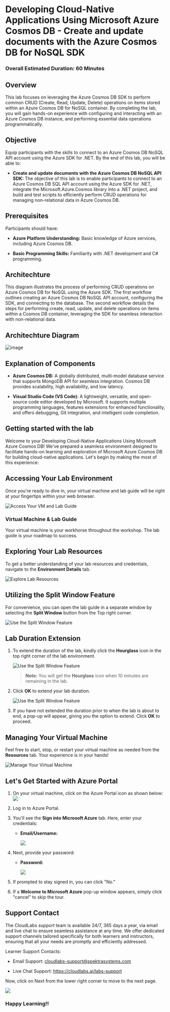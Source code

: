 # Developing Cloud-Native Applications Using Microsoft Azure Cosmos DB - Create and update documents with the Azure Cosmos DB for NoSQL SDK

### Overall Estimated Duration: 60 Minutes

## Overview

This lab focuses on leveraging the Azure Cosmos DB SDK to perform common CRUD (Create, Read, Update, Delete) operations on items stored within an Azure Cosmos DB for NoSQL container. By completing the lab, you will gain hands-on experience with configuring and interacting with an Azure Cosmos DB instance, and performing essential data operations programmatically.

## Objective

Equip participants with the skills to connect to an Azure Cosmos DB NoSQL API account using the Azure SDK for .NET. By the end of this lab, you will be able to:

- **Create and update documents with the Azure Cosmos DB NoSQL API SDK:** The objective of this lab is to enable participants to connect to an Azure Cosmos DB SQL API account using the Azure SDK for .NET, integrate the Microsoft.Azure.Cosmos library into a .NET project, and build and test scripts to efficiently perform CRUD operations for managing non-relational data in Azure Cosmos DB.

## Prerequisites

Participants should have:

- **Azure Platform Understanding:** Basic knowledge of Azure services, including Azure Cosmos DB.

- **Basic Programming Skills:** Familiarity with .NET development and C# programming.

## Architechture

This diagram illustrates the process of performing CRUD operations on Azure Cosmos DB for NoSQL using the Azure SDK. The first workflow outlines creating an Azure Cosmos DB NoSQL API account, configuring the SDK, and connecting to the database. The second workflow details the steps for performing create, read, update, and delete operations on items within a Cosmos DB container, leveraging the SDK for seamless interaction with non-relational data.

## Architechture Diagram

![image](/instructions//architecturedia/lab6.png)

## Explanation of Components

- **Azure Cosmos DB:** A globally distributed, multi-model database service that supports MongoDB API for seamless integration. Cosmos DB provides scalability, high availability, and low latency. 

- **Visual Studio Code (VS Code):** A lightweight, versatile, and open-source code editor developed by Microsoft. It supports multiple programming languages, features extensions for enhanced functionality, and offers debugging, Git integration, and intelligent code completion.

## Getting started with the lab

Welcome to your Developing Cloud-Native Applications Using Microsoft Azure Cosmos DB! We've prepared a seamless environment designed to facilitate hands-on learning and exploration of Microsoft Azure Cosmos DB for building cloud-native applications. Let's begin by making the most of this experience:
 
## Accessing Your Lab Environment
 
Once you're ready to dive in, your virtual machine and lab guide will be right at your fingertips within your web browser.
 
![Access Your VM and Lab Guide](./instructions/media/labguide.png)

### Virtual Machine & Lab Guide
 
Your virtual machine is your workhorse throughout the workshop. The lab guide is your roadmap to success.
 
## Exploring Your Lab Resources
 
To get a better understanding of your lab resources and credentials, navigate to the **Environment Details** tab.
 
![Explore Lab Resources](./instructions/media/env.png)

## Utilizing the Split Window Feature
 
For convenience, you can open the lab guide in a separate window by selecting the **Split Window** button from the Top right corner.
 
![Use the Split Window Feature](./instructions/media/spl.png)
 
## **Lab Duration Extension**

1. To extend the duration of the lab, kindly click the **Hourglass** icon in the top right corner of the lab environment. 

   ![Use the Split Window Feature](./instructions/media/gext.png)   

   >**Note:** You will get the **Hourglass** icon when 10 minutes are remaining in the lab.

3. Click **OK** to extend your lab duration.
 
   ![Use the Split Window Feature](./instructions/media/gext2.png)

4. If you have not extended the duration prior to when the lab is about to end, a pop-up will appear, giving you the option to extend. Click **OK** to proceed.

## Managing Your Virtual Machine
 
Feel free to start, stop, or restart your virtual machine as needed from the **Resources** tab. Your experience is in your hands!
 
![Manage Your Virtual Machine](./instructions/media/res.png)

## Let's Get Started with Azure Portal
 
1. On your virtual machine, click on the Azure Portal icon as shown below:
   ![](media/azureportal.png)

1. Log in to Azure Portal.

1. You'll see the **Sign into Microsoft Azure** tab. Here, enter your credentials:
 
   - **Email/Username:** <inject key="AzureAdUserEmail"></inject>

     ![](instructions/media/intro1.png)

1. Next, provide your password:
 
   - **Password:** <inject key="AzureAdUserPassword"></inject>

     ![](instructions/media/intro2.png)

1. If prompted to stay signed in, you can click "No."
 
1. If a **Welcome to Microsoft Azure** pop-up window appears, simply click "cancel" to skip the tour.

## Support Contact

The CloudLabs support team is available 24/7, 365 days a year, via email and live chat to ensure seamless assistance at any time. We offer dedicated support channels tailored specifically for both learners and instructors, ensuring that all your needs are promptly and efficiently addressed.

Learner Support Contacts:

- Email Support: cloudlabs-support@spektrasystems.com

- Live Chat Support: https://cloudlabs.ai/labs-support
   
Now, click on Next from the lower right corner to move to the next page.

![](./instructions/media/num.png)

### Happy Learning!!
